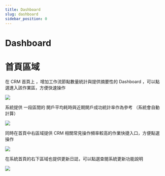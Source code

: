 ```yaml
---
title: Dashboard
slug: dashboard
sidebar_position: 0
---
```



# Dashboard

# **首頁區域**

在 CRM 首頁上 ，增加工作流節點數量統計與提供摘要性的 Dashboard ，可以點選進入該作業區，方便快速操作

<img src="/assets/XL1Jb476NoHlUlx6Qu3cRKh9nFc.png" src-width="2494" src-height="1508" align="center"/>

系統提供 一段區間的 開戶平均耗時與近期開戶成功統計率作為參考 （系統會自動計算）

<img src="/assets/RJrJbRicso85NVxYpBXcj4fJnEo.png" src-width="1660" src-height="400" align="center"/>

同時在首頁中右區域提供 CRM 相關常見操作頻率較高的作業快捷入口，方便點選操作

<img src="/assets/Y75ObsRDvox5eQx9O50c2t8unwb.png" src-width="2462" src-height="394" align="center"/>

在系統首頁的右下區域也提供更新日誌，可以點選查閱系統更新功能說明

<img src="/assets/TC84b1Ud5o9zS9xeCkTcrJH5njf.png" src-width="2492" src-height="716" align="center"/>

